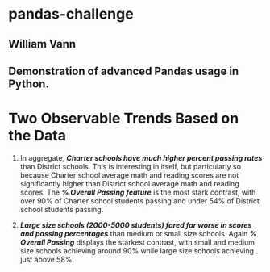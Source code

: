 # pandas-challenge

## William Vann
## Demonstration of advanced Pandas usage in Python.

# Two Observable Trends Based on the Data

1. In aggregate, ***Charter schools have much higher percent passing rates*** than District schools. This is interesting in itself, but particularly so because Charter school average math and reading scores are not significantly higher than District school average math and reading scores. The ***% Overall Passing feature*** is the most stark contrast, with over 90% of Charter school students passing and under 54% of District school students passing.   

2. ***Large size schools (2000-5000 students) fared far worse in scores and passing percentages*** than medium or small size schools. Again ***% Overall Passing*** displays the starkest contrast, with small and medium size schools achieving around 90% while large size schools achieving just above 58%.   

